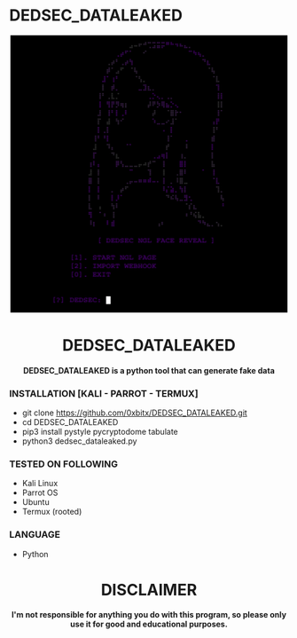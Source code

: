 # DEDSEC_DATALEAKED


<p align="center">
<img src="https://github.com/0xbitx/DEDSEC_NGL_FACEREVEAL/blob/main/banner.png", width="500", height="500">
</p>
<h1 align="center"> DEDSEC_DATALEAKED</h1>
<h4 align="center">DEDSEC_DATALEAKED is a python tool that can generate fake data </h4>

### INSTALLATION [KALI - PARROT - TERMUX]
* git clone https://github.com/0xbitx/DEDSEC_DATALEAKED.git
* cd DEDSEC_DATALEAKED
* pip3 install pystyle pycryptodome tabulate
* python3 dedsec_dataleaked.py

### TESTED ON FOLLOWING
* Kali Linux 
* Parrot OS 
* Ubuntu
* Termux (rooted)

### LANGUAGE 
* Python

<h1 align="center"> DISCLAIMER </h1>

<h4 align="center">I'm not responsible for anything you do with this program, so please only use it for good and educational purposes. </h4>
